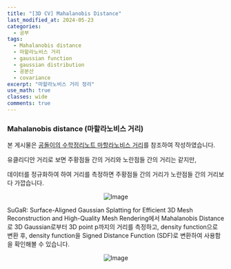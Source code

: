 ```yaml
---
title: "[3D CV] Mahalanobis Distance"
last_modified_at: 2024-05-23
categories:
  - 공부
tags:
  - Mahalanobis distance
  - 마할라노비스 거리
  - gaussian function
  - gaussian distribution
  - 공분산
  - covariance
excerpt: "마할라노비스 거리 정리"
use_math: true
classes: wide
comments: true
---
```


### Mahalanobis distance (마할라노비스 거리)

본 게시물은 [공돌이의 수학정리노트 마할라노비스 거리](https://angeloyeo.github.io/2022/09/28/Mahalanobis_distance.html#google_vignette)를 참조하여 작성하였습니다.

유클리디안 거리로 보면 주황점들 간의 거리와 노란점들 간의 거리는 같지만,

데이터를 정규화하여 하여 거리를 측정하면 주황점들 간의 거리가 노란점들 간의 거리보다 가깝습니다.

<p align="center">
  <img src="https://github.com/sandokim/sandokim.github.io/assets/74639652/f0e67aa5-a370-427b-8126-9db02f5565ea" alt="Image">
</p>

SuGaR: Surface-Aligned Gaussian Splatting for Efficient 3D Mesh Reconstruction and High-Quality Mesh Rendering에서 Mahalanobis Distance로 3D Gaussian로부터 3D point p까지의 거리를 측정하고, density function으로 변환 후, density function을 Signed Distance Function (SDF)로 변환하여 사용함을 확인해볼 수 있습니다.

<p align="center">
  <img src="https://github.com/sandokim/sandokim.github.io/assets/74639652/b6de35ec-d1c8-40cb-9064-1628b2262ab3" alt="Image">
</p>


